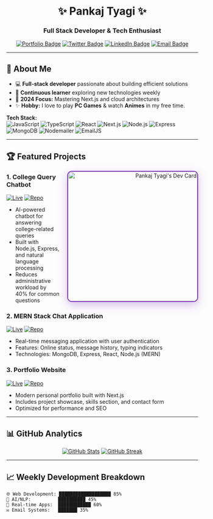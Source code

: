 <div align="center">
  
# ✨ Pankaj Tyagi ✨

### Full Stack Developer & Tech Enthusiast


[![Portfolio Badge](https://img.shields.io/badge/Portfolio-9745F5?style=for-the-badge&logo=firefox&logoColor=white)](https://thegoofy-guy.is-a.dev)
[![Twitter Badge](https://img.shields.io/badge/X-000000?style=for-the-badge&logo=x&logoColor=white)](https://x.com/thegoofyy_guy)
[![LinkedIn Badge](https://img.shields.io/badge/LinkedIn-201E43?style=for-the-badge&logo=linkedin&logoColor=white)](https://www.linkedin.com/in/thegoofy-dev)
[![Email Badge](https://img.shields.io/badge/Gmail-092B9C?style=for-the-badge&logo=gmail&logoColor=white)](mailto:pankajtyagi1601@gmail.com)

</div>

---

## 🚀 About Me

- 💻 **Full-stack developer** passionate about building efficient solutions
- 🧠 **Continuous learner** exploring new technologies weekly
- 🎯 **2024 Focus:** Mastering Next.js and cloud architectures
- ✨ **Hobby:** I love to play **PC Games** & watch **Animes** in my free time.

**Tech Stack:**  
![JavaScript](https://img.shields.io/badge/-JavaScript-F7DF1E?logo=javascript&logoColor=black)
![TypeScript](https://img.shields.io/badge/-TypeScript-3178C6?logo=typescript&logoColor=white)
![React](https://img.shields.io/badge/-React-61DAFB?logo=react&logoColor=black)
![Next.js](https://img.shields.io/badge/-Next.js-000000?logo=next.js&logoColor=white)
![Node.js](https://img.shields.io/badge/-Node.js-339933?logo=node.js&logoColor=white)
![Express](https://img.shields.io/badge/-Express-000000?logo=express&logoColor=white)
![MongoDB](https://img.shields.io/badge/-MongoDB-47A248?logo=mongodb&logoColor=white)
![Nodemailer](https://img.shields.io/badge/-Nodemailer-339933?logo=mail.ru&logoColor=white)
![EmailJS](https://img.shields.io/badge/-EmailJS-CF2C84?logo=gmail&logoColor=white)

---

## 🏆 Featured Projects


<a href="https://app.daily.dev/goofy_guy" align="right">
  <img 
    src="https://api.daily.dev/devcards/v2/dLZFgTpZ1LsHsVHSaKXUJ.png?r=29943&theme=nightowl" 
    width="340"
    alt="Pankaj Tyagi's Dev Card"
    align="right"
    style="border-radius: 12px; border: 2px solid #7B2CBF; box-shadow: 0 8px 24px rgba(123,44,191,0.3); margin: 0 0 20px 20px;"
  />
</a>



### 1. College Query Chatbot
[![Live](https://img.shields.io/badge/Live-5A189A?style=for-the-badge&logo=firefox&logoColor=white)](http://collegechatbot.tiiny.site/)
[![Repo](https://img.shields.io/badge/GitHub-092B9C?style=for-the-badge&logo=github&logoColor=white)](https://github.com/thegoofy-dev/College-chatbot)
- AI-powered chatbot for answering college-related queries
- Built with Node.js, Express, and natural language processing
- Reduces administrative workload by 40% for common questions

### 2. MERN Stack Chat Application
[![Live](https://img.shields.io/badge/Live-5A189A?style=for-the-badge&logo=firefox&logoColor=white)](https://igluz-chatapp.onrender.com/)
[![Repo](https://img.shields.io/badge/GitHub-092B9C?style=for-the-badge&logo=github&logoColor=white)](https://github.com/thegoofy-dev/MERN-ChatApp)
- Real-time messaging application with user authentication
- Features: Online status, message history, typing indicators
- Technologies: MongoDB, Express, React, Node.js (MERN)

### 3. Portfolio Website
[![Live](https://img.shields.io/badge/Live-5A189A?style=for-the-badge&logo=firefox&logoColor=white)](https://thegoofy-guy.is-a.dev/)
[![Repo](https://img.shields.io/badge/GitHub-092B9C?style=for-the-badge&logo=github&logoColor=white)](https://github.com/thegoofy-dev/personal-portfolio)
- Modern personal portfolio built with Next.js
- Includes project showcase, skills section, and contact form
- Optimized for performance and SEO

---

## 📊 GitHub Analytics

<div align="center">
  
[![GitHub Stats](https://github-readme-stats.vercel.app/api?username=thegoofy-dev&show_icons=true&theme=midnight-purple&hide_border=false)](https://github.com/thegoofy-dev)
[![GitHub Streak](https://streak-stats.demolab.com/?user=thegoofy-dev&theme=midnight-purple)](https://git.io/streak-stats)

</div>

---

## 📈 Weekly Development Breakdown

```text
🌐 Web Development: ███████████████████ 85% 
🤖 AI/NLP:          ██████████ 45% 
📱 Real-time Apps:  ████████████ 60% 
✉️ Email Systems:   ███████ 35%
```
